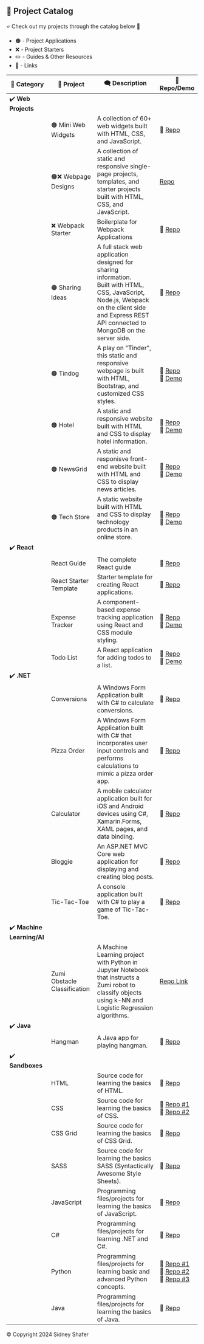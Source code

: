 ## :pushpin: Project Catalog

:star: Check out my projects through the catalog below :raised_hands:

* :orange_circle: - Project Applications
* :x: - Project Starters
* :pencil2: - Guides & Other Resources
* :link: - Links

| :sparkler: Category | :rocket: Project | :left_speech_bubble: Description | :link: Repo/Demo |
| -------|---------|-------------|------|
| :heavy_check_mark: **Web Projects** |
| | :orange_circle: Mini Web Widgets | A collection of 60+ web widgets built with HTML, CSS, and JavaScript. | :link: [Repo](https://github.com/sidneyshafer/mini-web-projects) |
| | :orange_circle::x: Webpage Designs | A collection of static and responsive single-page projects, templates, and starter projects built with HTML, CSS, and JavaScript. | [Repo](https://github.com/sidneyshafer/webpage-projects) |
| | :x: Webpack Starter | Boilerplate for Webpack Applications | :link: [Repo](https://github.com/sidneyshafer/webpack-starter) |
| | :orange_circle: Sharing Ideas | A full stack web application designed for sharing information. <br>Built with HTML, CSS, JavaScript, Node.js, Webpack on the client side and Express REST API connected to MongoDB on the server side. | :link: [Repo](https://github.com/sidneyshafer/sharing-ideas-app) |
| | :orange_circle: Tindog | A play on "Tinder", this static and responsive webpage is built with HTML, Bootstrap, and customized CSS styles. | :link: [Repo](https://github.com/sidneyshafer/tindog)<br>:link: [Demo](https://sidneyshafer.github.io/tindog/) |
| | :orange_circle: Hotel | A static and responsive website built with HTML and CSS to display hotel information. | :link: [Repo](https://github.com/sidneyshafer/hotel-website)<br>:link: [Demo](https://sidneyshafer.github.io/hotel-website/) |
| | :orange_circle: NewsGrid | A static and responisve front-end website built with HTML and CSS to display news articles. | :link: [Repo](https://github.com/sidneyshafer/newsgrid-website)<br>:link: [Demo](https://sidneyshafer.github.io/newsgrid-website/) |
| | :orange_circle: Tech Store | A static website built with HTML and CSS to display technology products in an online store. | :link: [Repo](https://github.com/sidneyshafer/newsgrid-website)<br>:link: [Demo](https://sidneyshafer.github.io/tech-store/) |
| :heavy_check_mark: **React** |
| | React Guide | The complete React guide | :link: [Repo](https://github.com/sidneyshafer/complete-react-guide) |
| | React Starter Template | Starter template for creating React applications. | :link: [Repo](https://github.com/sidneyshafer/react-starter-template) |
| | Expense Tracker | A component-based expense tracking application using React and CSS module styling. | :link: [Repo](https://github.com/sidneyshafer/expense-tracker)<br>:link: [Demo](https://cosmic-chebakia-644d50.netlify.app/) |
| | Todo List | A React application for adding todos to a list. | :link: [Repo](https://github.com/sidneyshafer/todo-list)<br>:link: [Demo](https://funny-paletas-5452e6.netlify.app/) |
| :heavy_check_mark: **.NET** |
| | Conversions | A Windows Form Application built with C# to calculate conversions. | :link: [Repo](https://github.com/sidneyshafer/conversions) |
| | Pizza Order | A Windows Form Application built with C# that incorporates user input controls and performs calculations to mimic a pizza order app. | :link: [Repo](https://github.com/sidneyshafer/pizza-order-app) |
| | Calculator | A mobile calculator application built for iOS and Android devices using C#, Xamarin.Forms, XAML pages, and data binding. | :link: [Repo](https://github.com/sidneyshafer/calculator) |
| | Bloggie | An ASP.NET MVC Core web application for displaying and creating blog posts. | :link: [Repo](https://github.com/sidneyshafer/Bloggie) |
| | Tic-Tac-Toe | A console application built with C# to play a game of Tic-Tac-Toe. | :link: [Repo](https://github.com/sidneyshafer/tic-tac-toe) |
| :heavy_check_mark: **Machine Learning/AI** |
| | Zumi Obstacle Classification | A Machine Learning project with Python in Jupyter Notebook that instructs a Zumi robot to classify objects using k-NN and Logistic Regression algorithms. | [Repo Link](https://github.com/sidneyshafer/zumi-project) |
| :heavy_check_mark: **Java** |
| | Hangman | A Java app for playing hangman. | :link: [Repo](https://github.com/sidneyshafer/hangman) |
| :heavy_check_mark: **Sandboxes** |
| | HTML | Source code for learning the basics of HTML. | :link: [Repo](https://github.com/sidneyshafer/html-sandbox) |
| | CSS | Source code for learning the basics of CSS. | :link: [Repo #1](https://github.com/sidneyshafer/css-sandbox)<br>:link: [Repo #2](https://github.com/sidneyshafer/css-sandbox) |
| | CSS Grid | Source code for learning the basics of CSS Grid. | :link: [Repo](https://github.com/sidneyshafer/grid-sandbox) |
| | SASS | Source code for learning the basics SASS (Syntactically Awesome Style Sheets). | :link: [Repo](https://github.com/sidneyshafer/sass-sandbox) |
| | JavaScript | Programming files/projects for learning the basics of JavaScript. | :link: [Repo](https://github.com/sidneyshafer/javascript-sandbox) |
| | C# | Programming files/projects for learning .NET and C#. | :link: [Repo](https://github.com/sidneyshafer/c-sharp-sandbox) |
| | Python | Programming files/projects for learning basic and advanced Python concepts. | :link: [Repo #1](https://github.com/sidneyshafer/python-pro-bootcamp)<br>:link: [Repo #2](https://github.com/sidneyshafer/python-bootcamp)<br>:link: [Repo #3](https://github.com/sidneyshafer/python-fundamentals) |
| | Java | Programming files/projects for learning the basics of Java. | :link: [Repo](https://github.com/sidneyshafer/java-sandbox) |

:copyright: Copyright 2024 Sidney Shafer 